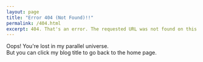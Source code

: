 ```yaml
---
layout: page
title: "Error 404 (Not Found)!!"
permalink: /404.html
excerpt: 404. That's an error. The requested URL was not found on this server.
---
```

Oops! You're lost in my parallel universe.<br>
But you can click my blog title to go back to the home page.
